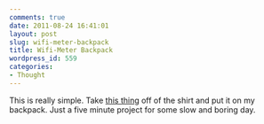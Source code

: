 ```yaml
---
comments: true
date: 2011-08-24 16:41:01
layout: post
slug: wifi-meter-backpack
title: Wifi-Meter Backpack
wordpress_id: 559
categories:
- Thought
---
```


This is really simple. Take [this thing](http://www.thinkgeek.com/tshirts-apparel/interactive/991e/) off of the shirt and put it on my backpack. Just a five minute project for some slow and boring day.
